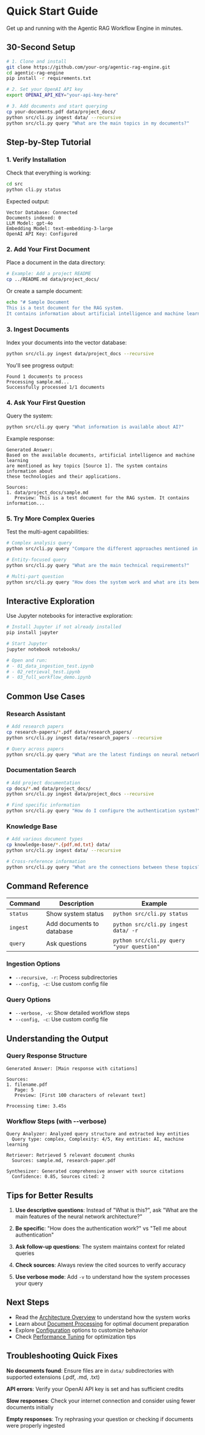 # Quick Start Guide

Get up and running with the Agentic RAG Workflow Engine in minutes.

## 30-Second Setup

```bash
# 1. Clone and install
git clone https://github.com/your-org/agentic-rag-engine.git
cd agentic-rag-engine
pip install -r requirements.txt

# 2. Set your OpenAI API key
export OPENAI_API_KEY="your-api-key-here"

# 3. Add documents and start querying
cp your-documents.pdf data/project_docs/
python src/cli.py ingest data/ --recursive
python src/cli.py query "What are the main topics in my documents?"
```

## Step-by-Step Tutorial

### 1. Verify Installation

Check that everything is working:

```bash
cd src
python cli.py status
```

Expected output:
```
Vector Database: Connected
Documents indexed: 0
LLM Model: gpt-4o
Embedding Model: text-embedding-3-large
OpenAI API Key: Configured
```

### 2. Add Your First Document

Place a document in the data directory:

```bash
# Example: Add a project README
cp ../README.md data/project_docs/
```

Or create a sample document:

```bash
echo "# Sample Document
This is a test document for the RAG system.
It contains information about artificial intelligence and machine learning." > data/project_docs/sample.md
```

### 3. Ingest Documents

Index your documents into the vector database:

```bash
python src/cli.py ingest data/project_docs --recursive
```

You'll see progress output:
```
Found 1 documents to process
Processing sample.md...
Successfully processed 1/1 documents
```

### 4. Ask Your First Question

Query the system:

```bash
python src/cli.py query "What information is available about AI?"
```

Example response:
```
Generated Answer:
Based on the available documents, artificial intelligence and machine learning 
are mentioned as key topics [Source 1]. The system contains information about 
these technologies and their applications.

Sources:
1. data/project_docs/sample.md
   Preview: This is a test document for the RAG system. It contains information...
```

### 5. Try More Complex Queries

Test the multi-agent capabilities:

```bash
# Complex analysis query
python src/cli.py query "Compare the different approaches mentioned in the documents"

# Entity-focused query  
python src/cli.py query "What are the main technical requirements?"

# Multi-part question
python src/cli.py query "How does the system work and what are its benefits?"
```

## Interactive Exploration

Use Jupyter notebooks for interactive exploration:

```bash
# Install Jupyter if not already installed
pip install jupyter

# Start Jupyter
jupyter notebook notebooks/

# Open and run:
# - 01_data_ingestion_test.ipynb
# - 02_retrieval_test.ipynb
# - 03_full_workflow_demo.ipynb
```

## Common Use Cases

### Research Assistant
```bash
# Add research papers
cp research-papers/*.pdf data/research_papers/
python src/cli.py ingest data/research_papers --recursive

# Query across papers
python src/cli.py query "What are the latest findings on neural networks?"
```

### Documentation Search
```bash
# Add project documentation
cp docs/*.md data/project_docs/
python src/cli.py ingest data/project_docs --recursive

# Find specific information
python src/cli.py query "How do I configure the authentication system?"
```

### Knowledge Base
```bash
# Add various document types
cp knowledge-base/*.{pdf,md,txt} data/
python src/cli.py ingest data/ --recursive

# Cross-reference information
python src/cli.py query "What are the connections between these topics?"
```

## Command Reference

| Command | Description | Example |
|---------|-------------|---------|
| `status` | Show system status | `python src/cli.py status` |
| `ingest` | Add documents to database | `python src/cli.py ingest data/ -r` |
| `query` | Ask questions | `python src/cli.py query "your question"` |

### Ingestion Options
- `--recursive, -r`: Process subdirectories
- `--config, -c`: Use custom config file

### Query Options
- `--verbose, -v`: Show detailed workflow steps
- `--config, -c`: Use custom config file

## Understanding the Output

### Query Response Structure
```
Generated Answer: [Main response with citations]

Sources:
1. filename.pdf
   Page: 5
   Preview: [First 100 characters of relevant text]

Processing time: 3.45s
```

### Workflow Steps (with --verbose)
```
Query Analyzer: Analyzed query structure and extracted key entities
  Query type: complex, Complexity: 4/5, Key entities: AI, machine learning

Retriever: Retrieved 5 relevant document chunks  
  Sources: sample.md, research-paper.pdf

Synthesizer: Generated comprehensive answer with source citations
  Confidence: 0.85, Sources cited: 2
```

## Tips for Better Results

1. **Use descriptive questions**: Instead of "What is this?", ask "What are the main features of the neural network architecture?"

2. **Be specific**: "How does the authentication work?" vs "Tell me about authentication"

3. **Ask follow-up questions**: The system maintains context for related queries

4. **Check sources**: Always review the cited sources to verify accuracy

5. **Use verbose mode**: Add `-v` to understand how the system processes your query

## Next Steps

- Read the [Architecture Overview](Architecture-Overview) to understand how the system works
- Learn about [Document Processing](Document-Processing) for optimal document preparation
- Explore [Configuration](Configuration) options to customize behavior
- Check [Performance Tuning](Performance-Tuning) for optimization tips

## Troubleshooting Quick Fixes

**No documents found**: Ensure files are in `data/` subdirectories with supported extensions (.pdf, .md, .txt)

**API errors**: Verify your OpenAI API key is set and has sufficient credits

**Slow responses**: Check your internet connection and consider using fewer documents initially

**Empty responses**: Try rephrasing your question or checking if documents were properly ingested